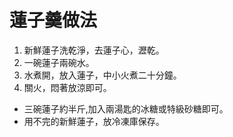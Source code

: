 # 蓮子羹做法

1. 新鮮蓮子洗乾淨，去蓮子心，瀝乾。
2. 一碗蓮子兩碗水。
3. 水煮開，放入蓮子，中小火煮二十分鐘。
4. 關火，悶著放涼即可。

- 三碗蓮子約半斤,加入兩湯匙的冰糖或特級砂糖即可。      
- 用不完的新鮮蓮子，放冷凍庫保存。


